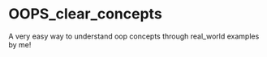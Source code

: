 # OOPS_clear_concepts
A very easy way to understand oop concepts through real_world examples by me!
